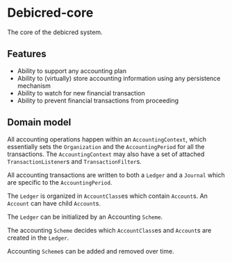# Debicred-core
The core of the debicred system.


## Features

* Ability to support any accounting plan
* Ability to (virtually) store accounting information using any persistence mechanism
* Ability to watch for new financial transaction
* Ability to prevent financial transactions from proceeding


## Domain model

All accounting operations happen within an `AccountingContext`, which essentially sets the `Organization` and the `AccountingPeriod` for all the transactions. The `AccountingContext` may also have a set of attached `TransactionListener`s and `TransactionFilter`s.

All accounting transactions are written to both a `Ledger` and a `Journal` which are specific to the `AccountingPeriod`.

The `Ledger` is organized in `AccountClass`es which contain `Account`s. An `Account` can have child `Account`s.

The `Ledger` can be initialized by an Accounting `Scheme`.

The accounting `Scheme` decides which `AccountClass`es and  `Account`s are created in the `Ledger`.

Accounting `Scheme`s can be added and removed over time.
